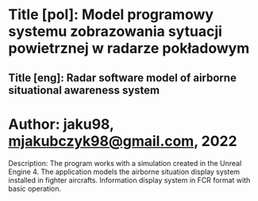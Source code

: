 # Title [pol]: Model programowy systemu zobrazowania sytuacji powietrznej w radarze pokładowym
## Title [eng]: Radar software model of airborne situational awareness system
# Author: jaku98, mjakubczyk98@gmail.com, 2022
Description: The program works with a simulation created in the Unreal Engine 4.
The application models the airborne situation display system installed in fighter aircrafts. 
Information display system in FCR format with basic operation.